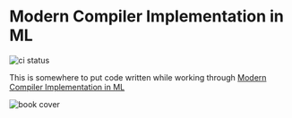 # Modern Compiler Implementation in ML

![ci status](https://github.com/alexcoplan/mciml/workflows/CI/badge.svg)

This is somewhere to put code written while working through [Modern Compiler
Implementation in ML](https://www.cs.princeton.edu/~appel/modern/ml/)

![book cover](https://www.cs.princeton.edu/~appel/modern/ml/cover100.jpg)
